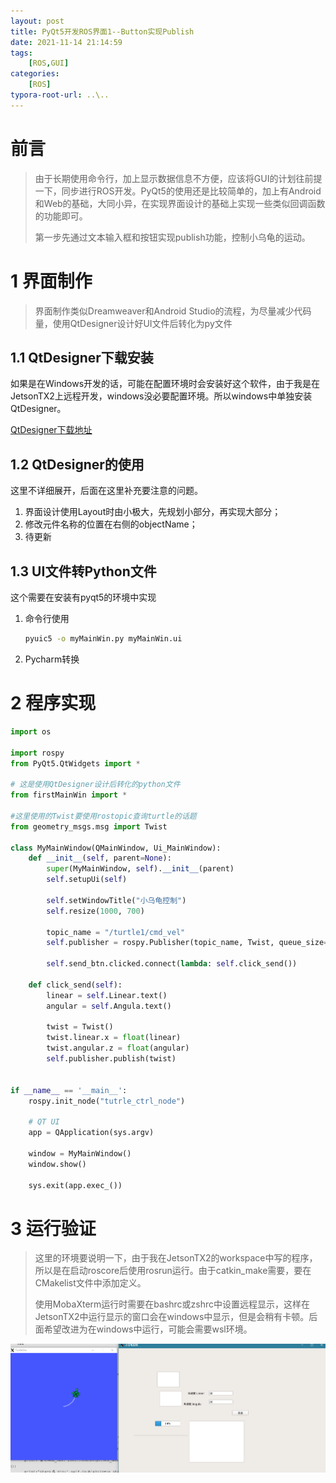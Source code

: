 ```yaml
---
layout: post
title: PyQt5开发ROS界面1--Button实现Publish
date: 2021-11-14 21:14:59
tags: 
    [ROS,GUI] 
categories: 
    [ROS]
typora-root-url: ..\..
---
```


# 前言

> 由于长期使用命令行，加上显示数据信息不方便，应该将GUI的计划往前提一下，同步进行ROS开发。PyQt5的使用还是比较简单的，加上有Android和Web的基础，大同小异，在实现界面设计的基础上实现一些类似回调函数的功能即可。
>
> 第一步先通过文本输入框和按钮实现publish功能，控制小乌龟的运动。



# 1 界面制作

> 界面制作类似Dreamweaver和Android Studio的流程，为尽量减少代码量，使用QtDesigner设计好UI文件后转化为py文件

## 1.1 QtDesigner下载安装

如果是在Windows开发的话，可能在配置环境时会安装好这个软件，由于我是在JetsonTX2上远程开发，windows没必要配置环境。所以windows中单独安装QtDesigner。

[QtDesigner下载地址](https://build-system.fman.io/qt-designer-download)

## 1.2 QtDesigner的使用

这里不详细展开，后面在这里补充要注意的问题。

1. 界面设计使用Layout时由小极大，先规划小部分，再实现大部分；
2. 修改元件名称的位置在右侧的objectName；
3. 待更新

## 1.3 UI文件转Python文件

这个需要在安装有pyqt5的环境中实现

1. 命令行使用

    ```bash
    pyuic5 -o myMainWin.py myMainWin.ui	
    ```
    
2. Pycharm转换

# 2 程序实现

```python
import os

import rospy
from PyQt5.QtWidgets import *

# 这是使用QtDesigner设计后转化的python文件
from firstMainWin import *

#这里使用的Twist要使用rostopic查询turtle的话题
from geometry_msgs.msg import Twist

class MyMainWindow(QMainWindow, Ui_MainWindow):
    def __init__(self, parent=None):
        super(MyMainWindow, self).__init__(parent)
        self.setupUi(self)

        self.setWindowTitle("小乌龟控制")
        self.resize(1000, 700)

        topic_name = "/turtle1/cmd_vel"
        self.publisher = rospy.Publisher(topic_name, Twist, queue_size=100)

        self.send_btn.clicked.connect(lambda: self.click_send())

    def click_send(self):
        linear = self.Linear.text()
        angular = self.Angula.text()

        twist = Twist()
        twist.linear.x = float(linear)
        twist.angular.z = float(angular)
        self.publisher.publish(twist)
        

if __name__ == '__main__':
    rospy.init_node("tutrle_ctrl_node")

    # QT UI
    app = QApplication(sys.argv)

    window = MyMainWindow()
    window.show()

    sys.exit(app.exec_())
```



# 3 运行验证

> 这里的环境要说明一下，由于我在JetsonTX2的workspace中写的程序，所以是在启动roscore后使用rosrun运行。由于catkin_make需要，要在CMakelist文件中添加定义。
>
> 使用MobaXterm运行时需要在bashrc或zshrc中设置远程显示，这样在JetsonTX2中运行显示的窗口会在windows中显示，但是会稍有卡顿。后面希望改进为在windows中运行，可能会需要wsl环境。

![image-20211114171013209](/images/PyQt5开发ROS界面-Button实现Publish/image-20211114171013209.png)

























